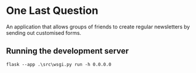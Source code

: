# One Last Question

An application that allows groups of friends to create regular newsletters by sending out customised forms.

## Running the development server

`flask --app .\src\wsgi.py run -h 0.0.0.0`
